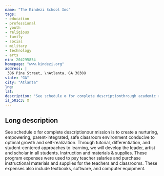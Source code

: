 ```yaml
---
name: "The Kindezi School Inc"
tags:
- education
- professional
- youth
- religious
- family
- social
- military
- technology
- arts
ein: 204295854
homepage: "www.kindezi.org"
address: |
 386 Pine Street, \nAtlanta, GA 30308
state: "GA"
city: "Atlanta"
lng: 
lat: 
description: "See schedule o for complete descriptionthrough academic rigor and student-centered approaches to learning, kindezi will optimally develop the leader, scholar, and artist in all students while instilling in each a love of learning and a sense of pride. "
is_501c3: X
---
```


## Long description

See schedule o for complete descriptionour mission is to create a nurturing, empowering, parent-integrated, safe classroom environment conducive to optimal growth and self-realization. Through tutorial, differentiation, and student-centered approaches to learning, we will develop the leader, artist and scholar in all students. Instruction and materials & supplies. These program expenses were used to pay teacher salaries and purchase instructional materials and supplies for the teachers and classrooms. These expenses also include textbooks, software, and computer equipment. 
